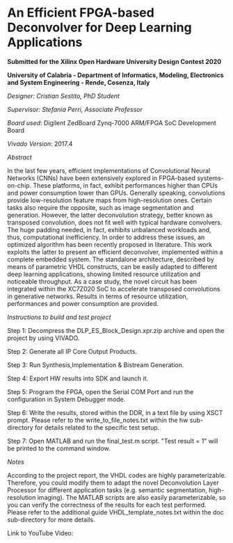 # An Efficient FPGA-based Deconvolver for Deep Learning Applications
**Submitted for the Xilinx Open Hardware University Design Contest 2020**

**University of Calabria - Department of Informatics, Modeling, Electronics and System Engineering - Rende, Cosenza, Italy**

*Designer: Cristian Sestito, PhD Student*

*Supervisor: Stefania Perri, Associate Professor*

*Board used*: Digilent ZedBoard Zynq-7000 ARM/FPGA SoC Development Board

*Vivado Version*: 2017.4

*Abstract*

In the last few years, efficient implementations of Convolutional Neural Networks (CNNs) have been extensively explored in FPGA-based systems-on-chip. These platforms, in fact, exhibit performances higher than CPUs and power consumption lower than GPUs. 
Generally speaking, convolutions provide low-resolution feature maps from high-resolution ones. Certain tasks also require the opposite, such as image segmentation and generation. However, the latter deconvolution strategy, better known as transposed convolution, does not fit well with typical hardware convolvers. The huge padding needed, in fact, exhibits unbalanced workloads and, thus, computational inefficiency. In order to address these issues, an optimized algorithm has been recently proposed in literature.
This work exploits the latter to present an efficient deconvolver, implemented within a complete embedded system. The standalone architecture, described by means of parametric VHDL constructs, can be easily adapted to different deep learning applications, showing limited resource utilization and noticeable throughput. As a case study, the novel circuit has been integrated within the XC7Z020 SoC to accelerate transposed convolutions in generative networks. Results in terms of resource utilization, performances and power consumption are provided.

*Instructions to build and test project*

Step 1: Decompress the DLP_ES_Block_Design.xpr.zip archive and open the project by using VIVADO.

Step 2: Generate all IP Core Output Products.

Step 3: Run Synthesis,Implementation & Bistream Generation.

Step 4: Export HW results into SDK and launch it.

Step 5: Program the FPGA, open the Serial COM Port and run the configuration in System Debugger mode. 

Step 6: Write the results, stored within the DDR, in a text file by using XSCT prompt. Please refer to the write_to_file_notes.txt within the hw sub-directory for details related to the specific test setup.

Step 7: Open MATLAB and run the final_test.m script. "Test result = 1" will be printed to the command window.

*Notes*

According to the project report, the VHDL codes are highly parameterizable. Therefore, you could modify them to adapt the novel Deconvolution Layer Processor for different application tasks (e.g. semantic segmentation, high-resolution imaging). The MATLAB scripts are also easily parameterizable, so you can verify the correctness of the results for each test performed. Please refer to the additional guide VHDL_template_notes.txt within the doc sub-directory for more details.

Link to YouTube Video: 
